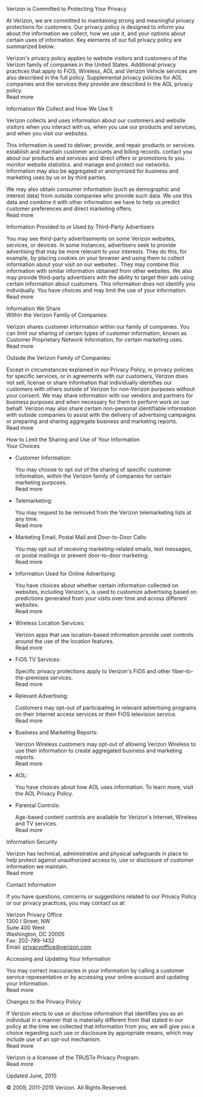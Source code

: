 Verizon is Committed to Protecting Your Privacy

At Verizon, we are committed to maintaining strong and meaningful privacy protections for customers. Our privacy policy is designed to inform you about the information we collect, how we use it, and your options about certain uses of information. Key elements of our full privacy policy are summarized below.

Verizon's privacy policy applies to website visitors and customers of the Verizon family of companies in the United States. Additional privacy practices that apply to FiOS, Wireless, AOL and Verizon Vehicle services are also described in the full policy. Supplemental privacy policies for AOL companies and the services they provide are described in the AOL privacy policy.  
Read more

Information We Collect and How We Use It

Verizon collects and uses information about our customers and website visitors when you interact with us, when you use our products and services, and when you visit our websites.

This information is used to deliver, provide, and repair products or services. establish and maintain customer accounts and billing records. contact you about our products and services and direct offers or promotions to you. monitor website statistics. and manage and protect our networks. Information may also be aggregated or anonymized for business and marketing uses by us or by third parties.

We may also obtain consumer information (such as demographic and interest data) from outside companies who provide such data. We use this data and combine it with other information we have to help us predict customer preferences and direct marketing offers.  
Read more

Information Provided to or Used by Third-Party Advertisers

You may see third-party advertisements on some Verizon websites, services, or devices. In some instances, advertisers seek to provide advertising that may be more relevant to your interests. They do this, for example, by placing cookies on your browser and using them to collect information about your visit on our websites . They may combine this information with similar information obtained from other websites. We also may provide third-party advertisers with the ability to target their ads using certain information about customers. This information does not identify you individually. You have choices and may limit the use of your information.  
Read more

Information We Share  
Within the Verizon Family of Companies:

Verizon shares customer information within our family of companies. You can limit our sharing of certain types of customer information, known as Customer Proprietary Network Information, for certain marketing uses.  
Read more

Outside the Verizon Family of Companies:

Except in circumstances explained in our Privacy Policy, in privacy policies for specific services, or in agreements with our customers, Verizon does not sell, license or share information that individually identifies our customers with others outside of Verizon for non-Verizon purposes without your consent. We may share information with our vendors and partners for business purposes and when necessary for them to perform work on our behalf. Verizon may also share certain non-personal identifiable information with outside companies to assist with the delivery of advertising campaigns or preparing and sharing aggregate business and marketing reports.  
Read more

How to Limit the Sharing and Use of Your Information  
Your Choices

*   Customer Information:
    
    You may choose to opt out of the sharing of specific customer information, within the Verizon family of companies for certain marketing purposes.  
    Read more
    
*   Telemarketing:
    
    You may request to be removed from the Verizon telemarketing lists at any time.  
    Read more
    
*   Marketing Email, Postal Mail and Door-to-Door Calls:
    
    You may opt out of receiving marketing-related emails, text messages, or postal mailings or prevent door-to-door marketing.  
    Read more
    
*   Information Used for Online Advertising:
    
    You have choices about whether certain information collected on websites, including Verizon's, is used to customize advertising based on predictions generated from your visits over time and across different websites.  
    Read more
    
*   Wireless Location Services:
    
    Verizon apps that use location-based information provide user controls around the use of the location features.  
    Read more
    
*   FiOS TV Services:
    
    Specific privacy protections apply to Verizon's FiOS and other fiber-to-the-premises services.  
    Read more
    
*   Relevant Advertising:
    
    Customers may opt-out of participating in relevant advertising programs on their Internet access services or their FiOS television service.  
    Read more
    
*   Business and Marketing Reports:
    
    Verizon Wireless customers may opt-out of allowing Verizon Wireless to use their information to create aggregated business and marketing reports.  
    Read more
    
*   AOL:
    
    You have choices about how AOL uses information. To learn more, visit the AOL Privacy Policy.
    
*   Parental Controls:
    
    Age-based content controls are available for Verizon's Internet, Wireless and TV services.  
    Read more
    

Information Security

Verizon has technical, administrative and physical safeguards in place to help protect against unauthorized access to, use or disclosure of customer information we maintain.  
Read more

Contact Information

If you have questions, concerns or suggestions related to our Privacy Policy or our privacy practices, you may contact us at:  
  
Verizon Privacy Office  
1300 I Street, NW  
Suite 400 West  
Washington, DC 20005  
Fax: 202-789-1432  
Email: privacyoffice@verizon.com

Accessing and Updating Your Information

You may correct inaccuracies in your information by calling a customer service representative or by accessing your online account and updating your information.  
Read more

Changes to the Privacy Policy

If Verizon elects to use or disclose information that identifies you as an individual in a manner that is materially different from that stated in our policy at the time we collected that information from you, we will give you a choice regarding such use or disclosure by appropriate means, which may include use of an opt-out mechanism.  
Read more

Verizon is a licensee of the TRUSTe Privacy Program.  
Read more

Updated June, 2015

© 2009, 2011-2015 Verizon. All Rights Reserved.
